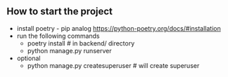 ## How to start the project
- install poetry - pip analog https://python-poetry.org/docs/#installation
- run the following commands
  - poetry install  # in backend/ directory
  - python manage.py runserver
- optional
    - python manage.py createsuperuser  # will create superuser